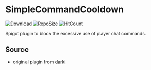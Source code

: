 # SimpleCommandCooldown

[![Download](https://img.shields.io/github/downloads/zeroBzeroT/SimpleCommandCooldown/latest/total.svg?label=download%20latest&style=popout-square)](https://github.com/zeroBzeroT/SimpleCommandCooldown/releases/latest)
[![RepoSize](https://img.shields.io/github/languages/code-size/zeroBzeroT/SimpleCommandCooldown.svg?label=repo%20size&style=popout-square)](https://github.com/zeroBzeroT/SimpleCommandCooldown)
[![HitCount](http://hits.dwyl.com/zeroBzeroT/SimpleCommandCooldown.svg)](https://github.com/zeroBzeroT/SimpleCommandCooldown)

Spigot plugin to block the excessive use of player chat commands.

## Source

- original plugin from [darki](https://github.com/DarkiBoi)

